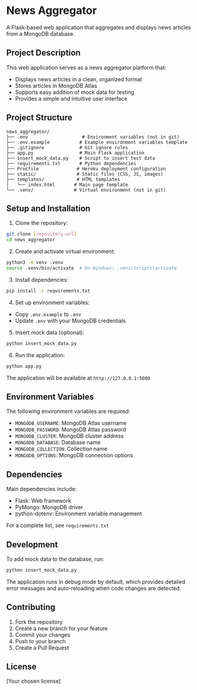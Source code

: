 # News Aggregator

A Flask-based web application that aggregates and displays news articles from a MongoDB database.

## Project Description

This web application serves as a news aggregator platform that:
- Displays news articles in a clean, organized format
- Stores articles in MongoDB Atlas
- Supports easy addition of mock data for testing
- Provides a simple and intuitive user interface

## Project Structure

```
news_aggregator/
├── .env                    # Environment variables (not in git)
├── .env.example           # Example environment variables template
├── .gitignore             # Git ignore rules
├── app.py                 # Main Flask application
├── insert_mock_data.py    # Script to insert test data
├── requirements.txt       # Python dependencies
├── Procfile              # Heroku deployment configuration
├── static/               # Static files (CSS, JS, images)
├── templates/            # HTML templates
│   └── index.html       # Main page template
└── .venv/               # Virtual environment (not in git)
```

## Setup and Installation

1. Clone the repository:
```bash
git clone [repository-url]
cd news_aggregator
```

2. Create and activate virtual environment:
```bash
python3 -m venv .venv
source .venv/bin/activate  # On Windows: .venv\Scripts\activate
```

3. Install dependencies:
```bash
pip install -r requirements.txt
```

4. Set up environment variables:
- Copy `.env.example` to `.env`
- Update `.env` with your MongoDB credentials

5. Insert mock data (optional):
```bash
python insert_mock_data.py
```

6. Run the application:
```bash
python app.py
```

The application will be available at `http://127.0.0.1:5000`

## Environment Variables

The following environment variables are required:
- `MONGODB_USERNAME`: MongoDB Atlas username
- `MONGODB_PASSWORD`: MongoDB Atlas password
- `MONGODB_CLUSTER`: MongoDB cluster address
- `MONGODB_DATABASE`: Database name
- `MONGODB_COLLECTION`: Collection name
- `MONGODB_OPTIONS`: MongoDB connection options

## Dependencies

Main dependencies include:
- Flask: Web framework
- PyMongo: MongoDB driver
- python-dotenv: Environment variable management

For a complete list, see `requirements.txt`

## Development

To add mock data to the database, run:
```bash
python insert_mock_data.py
```

The application runs in debug mode by default, which provides detailed error messages and auto-reloading when code changes are detected.

## Contributing

1. Fork the repository
2. Create a new branch for your feature
3. Commit your changes
4. Push to your branch
5. Create a Pull Request

## License

[Your chosen license]
